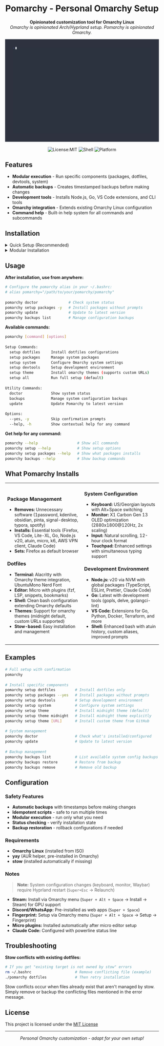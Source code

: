 <div align="center">

# Pomarchy - Personal Omarchy Setup

**Opinionated customization tool for Omarchy Linux**  
*Omarchy is opinionated Arch/Hyprland setup. Pomarchy is opinionated Omarchy.*

<p align="center">
  <img src="demo/pomarchy-setup.gif" alt="Pomarchy Demo" width="600"/>
</p>

![License:MIT](https://img.shields.io/static/v1?label=License&message=MIT&color=green&style=flat-square)
![Shell](https://img.shields.io/badge/Shell-Bash-green?style=flat-square)
![Platform](https://img.shields.io/badge/Platform-Omarchy%20Linux-blue?style=flat-square)

</div>

## Features

- **Modular execution** - Run specific components (packages, dotfiles, devtools, system)
- **Automatic backups** - Creates timestamped backups before making changes
- **Development tools** - Installs Node.js, Go, VS Code extensions, and CLI tools
- **Omarchy integration** - Extends existing Omarchy Linux configuration
- **Command help** - Built-in help system for all commands and subcommands

## Installation

<details>
<summary>Quick Setup (Recommended)</summary>

```bash
git clone https://github.com/papungag/dotfiles.git
cd dotfiles
chmod +x pomarchy
./pomarchy
```

</details>

<details>
<summary>Modular Installation</summary>

```bash
# Install specific components
./pomarchy setup dotfiles    # Dotfiles only
./pomarchy setup packages    # Package management only  
./pomarchy setup system      # System configuration only
./pomarchy setup devtools    # Development tools only
./pomarchy setup theme       # Install omarchy themes (midnight default)
```

</details>

## Usage

**After installation, use from anywhere:**

```bash
# Configure the pomarchy alias in your ~/.bashrc:
# alias pomarchy="/path/to/your/pomarchy/pomarchy"

pomarchy doctor              # Check system status
pomarchy setup packages -y   # Install packages without prompts
pomarchy update              # Update to latest version
pomarchy backups list        # Manage configuration backups
```

**Available commands:**

```bash
pomarchy [command] [options]

Setup Commands:
  setup dotfiles     Install dotfiles configurations
  setup packages     Manage system packages
  setup system       Configure Omarchy system settings
  setup devtools     Setup development environment
  setup theme        Install omarchy themes (supports custom URLs)
  setup all          Run full setup (default)

Utility Commands:
  doctor             Show system status
  backups            Manage system configuration backups
  update             Update Pomarchy to latest version

Options:
  --yes, -y          Skip confirmation prompts
  --help, -h         Show contextual help for any command
```

**Get help for any command:**

```bash
pomarchy --help                  # Show all commands
pomarchy setup --help            # Show setup options
pomarchy setup packages --help   # Show what packages installs
pomarchy backups --help          # Show backup commands
```

## What Pomarchy Installs

<table>
<tr>
<td width="50%">

### Package Management

- **Removes:** Unnecessary software (1password, kdenlive, obsidian, pinta, signal-desktop, typora, spotify)
- **Installs:** Essential tools (Firefox, VS Code, Lite-XL, Go, Node.js v20, atuin, micro, k6, AWS VPN client, Claude Code)
- **Sets:** Firefox as default browser

### Dotfiles

- **Terminal:** Alacritty with Omarchy theme integration, UbuntuMono Nerd Font
- **Editor:** Micro with plugins (fzf, LSP, snippets, bookmarks)
- **Shell:** Clean bash configuration extending Omarchy defaults
- **Themes:** Support for omarchy themes (midnight default, custom URLs supported)
- **Stow-based:** Easy installation and management

</td>
<td width="50%">

### System Configuration  

- **Keyboard:** US/Georgian layouts with Alt+Space switching
- **Monitor:** X1 Carbon Gen 13 OLED optimization (2880x1800@120Hz, 2x scaling)
- **Input:** Natural scrolling, 12-hour clock format
- **Touchpad:** Enhanced settings with simultaneous typing support

### Development Environment

- **Node.js:** v20 via NVM with global packages (TypeScript, ESLint, Prettier, Claude Code)
- **Go:** Latest with development tools (gopls, delve, golangci-lint)
- **VS Code:** Extensions for Go, Python, Docker, Terraform, and more
- **Shell:** Enhanced bash with atuin history, custom aliases, improved prompts

</td>
</tr>
</table>

## Examples

```bash
# Full setup with confirmation
pomarchy

# Install specific components
pomarchy setup dotfiles         # Install dotfiles only
pomarchy setup packages --yes   # Install packages without prompts
pomarchy setup devtools         # Setup development environment
pomarchy setup system           # Configure system settings
pomarchy setup theme            # Install midnight theme (default)
pomarchy setup theme midnight   # Install midnight theme explicitly
pomarchy setup theme [URL]      # Install custom theme from GitHub

# System management
pomarchy doctor                 # Check what's installed/configured
pomarchy update                 # Update to latest version

# Backup management
pomarchy backups list           # List available system config backups
pomarchy backups restore        # Restore from backup
pomarchy backups remove         # Remove old backup
```

## Configuration

### Safety Features

- **Automatic backups** with timestamps before making changes
- **Idempotent scripts** - safe to run multiple times
- **Modular execution** - run only what you need
- **Status checking** - verify installation state
- **Backup restoration** - rollback configurations if needed

### Requirements

- **Omarchy Linux** (installed from ISO)
- **yay** (AUR helper, pre-installed in Omarchy)
- **stow** (installed automatically if missing)

### Notes

> **Note:** System configuration changes (keyboard, monitor, Waybar) require Hyprland restart (`Super+Esc` → Relaunch)

- **Steam:** Install via Omarchy menu (`Super + Alt + Space` → Install → Steam) for GPU support
- **Discord/WhatsApp:** Pre-installed as web apps (`Super + Space`)
- **Fingerprint:** Setup via Omarchy menu (`Super + Alt + Space` → Setup → Fingerprint)
- **Micro plugins:** Installed automatically after micro editor setup
- **Claude Code:** Configured with powerline status line

## Troubleshooting

**Stow conflicts with existing dotfiles:**

```bash
# If you get "existing target is not owned by stow" errors
rm ~/.bashrc                    # Remove conflicting file (example)
./pomarchy dotfiles             # Then retry installation
```

Stow conflicts occur when files already exist that aren't managed by stow. Simply remove or backup the conflicting files mentioned in the error message.

## License

This project is licensed under the [MIT License](LICENSE)

<div align="center">

---

*Personal Omarchy customization - adapt for your own setup!*

</div>
